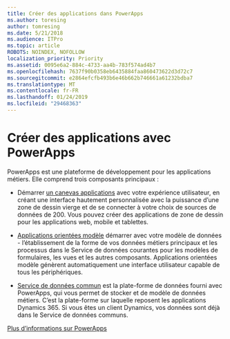 ```yaml
---
title: Créer des applications dans PowerApps
ms.author: toresing
author: tomresing
ms.date: 5/21/2018
ms.audience: ITPro
ms.topic: article
ROBOTS: NOINDEX, NOFOLLOW
localization_priority: Priority
ms.assetid: 0095e6a2-884c-4733-aa4b-783f574ad4b7
ms.openlocfilehash: 7637f90b0358eb6435884faa860473622d3d72c7
ms.sourcegitcommit: e2864efcfb493b6e46b662b746661a61232bdba7
ms.translationtype: MT
ms.contentlocale: fr-FR
ms.lasthandoff: 01/24/2019
ms.locfileid: "29468363"
---
```

# <a name="create-apps-with-powerapps"></a>Créer des applications avec PowerApps

PowerApps est une plateforme de développement pour les applications métiers. Elle comprend trois composants principaux : 
  
- Démarrer [un canevas applications](https://go.microsoft.com/fwlink/?linkid=874495) avec votre expérience utilisateur, en créant une interface hautement personnalisée avec la puissance d’une zone de dessin vierge et de se connecter à votre choix de sources de données de 200. Vous pouvez créer des applications de zone de dessin pour les applications web, mobile et tablettes. 
    
- [Applications orientées modèle](https://go.microsoft.com/fwlink/?linkid=874496) démarrer avec votre modèle de données - l’établissement de la forme de vos données métiers principaux et les processus dans le Service de données courantes pour les modèles de formulaires, les vues et les autres composants. Applications orientées modèle génèrent automatiquement une interface utilisateur capable de tous les périphériques. 
    
- [Service de données commun](https://go.microsoft.com/fwlink/?linkid=874497) est la plate-forme de données fourni avec PowerApps, qui vous permet de stocker et de modèle de données métiers. C’est la plate-forme sur laquelle reposent les applications Dynamics 365. Si vous êtes un client Dynamics, vos données sont déjà dans le Service de données communs. 
    
[Plus d’informations sur PowerApps](https://go.microsoft.com/fwlink/?linkid=874498)
  

